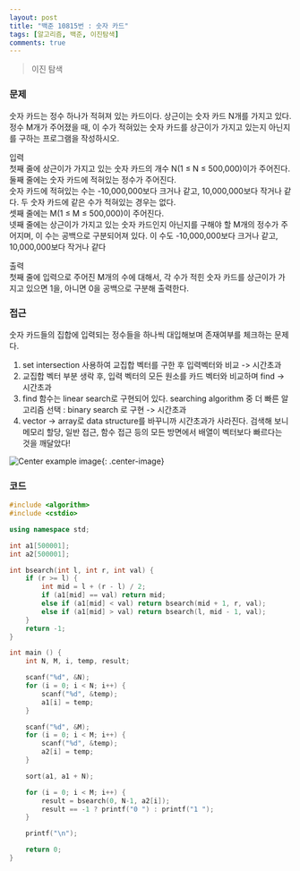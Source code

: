 ```yaml
---
layout: post
title: "백준 10815번 : 숫자 카드"
tags: [알고리즘, 백준, 이진탐색]
comments: true
---
```


> 이진 탐색  

### 문제  
숫자 카드는 정수 하나가 적혀져 있는 카드이다. 상근이는 숫자 카드 N개를 가지고 있다. 정수 M개가 주어졌을 때, 이 수가 적혀있는 숫자 카드를 상근이가 가지고 있는지 아닌지를 구하는 프로그램을 작성하시오.  

입력  
첫째 줄에 상근이가 가지고 있는 숫자 카드의 개수 N(1 ≤ N ≤ 500,000)이가 주어진다. 둘째 줄에는 숫자 카드에 적혀있는 정수가 주어진다.  
숫자 카드에 적혀있는 수는 -10,000,000보다 크거나 같고, 10,000,000보다 작거나 같다. 두 숫자 카드에 같은 수가 적혀있는 경우는 없다.  
셋째 줄에는 M(1 ≤ M ≤ 500,000)이 주어진다.  
넷째 줄에는 상근이가 가지고 있는 숫자 카드인지 아닌지를 구해야 할 M개의 정수가 주어지며, 이 수는 공백으로 구분되어져 있다. 이 수도 -10,000,000보다 크거나 같고, 10,000,000보다 작거나 같다  

출력  
첫째 줄에 입력으로 주어진 M개의 수에 대해서, 각 수가 적힌 숫자 카드를 상근이가 가지고 있으면 1을, 아니면 0을 공백으로 구분해 출력한다.  

### 접근  
숫자 카드들의 집합에 입력되는 정수들을 하나씩 대입해보며 존재여부를 체크하는 문제다.  
1. set intersection 사용하여 교집합 벡터를 구한 후 입력벡터와 비교 -> 시간초과  
2. 교집합 벡터 부분 생락 후, 입력 벡터의 모든 원소를 카드 벡터와 비교하며 find -> 시간초과  
3. find 함수는 linear search로 구현되어 있다. searching algorithm 중 더 빠른 알고리즘 선택 : binary search 로 구현 -> 시간초과  
4. vector -> array로 data structure를 바꾸니까 시간초과가 사라진다. 검색해 보니 메모리 할당, 일반 접근, 함수 접근 등의 모든 방면에서 배열이 벡터보다 빠르다는 것을 깨달았다!  

![Center example image](https://user-images.githubusercontent.com/35067611/60704739-41ab9d00-9f40-11e9-8366-2a9056988cb1.png "Center"){: .center-image}  

### 코드  
~~~c++
#include <algorithm>
#include <cstdio>

using namespace std;

int a1[500001];
int a2[500001];

int bsearch(int l, int r, int val) {
    if (r >= l) {
        int mid = l + (r - l) / 2;
        if (a1[mid] == val) return mid;
        else if (a1[mid] < val) return bsearch(mid + 1, r, val);
        else if (a1[mid] > val) return bsearch(l, mid - 1, val);
    }
    return -1;
}

int main () {
    int N, M, i, temp, result;

    scanf("%d", &N);
    for (i = 0; i < N; i++) {
        scanf("%d", &temp);
        a1[i] = temp;
    }

    scanf("%d", &M);
    for (i = 0; i < M; i++) {
        scanf("%d", &temp);
        a2[i] = temp;
    }

    sort(a1, a1 + N);

    for (i = 0; i < M; i++) {
        result = bsearch(0, N-1, a2[i]);
        result == -1 ? printf("0 ") : printf("1 ");
    }

    printf("\n");

    return 0;
}
~~~